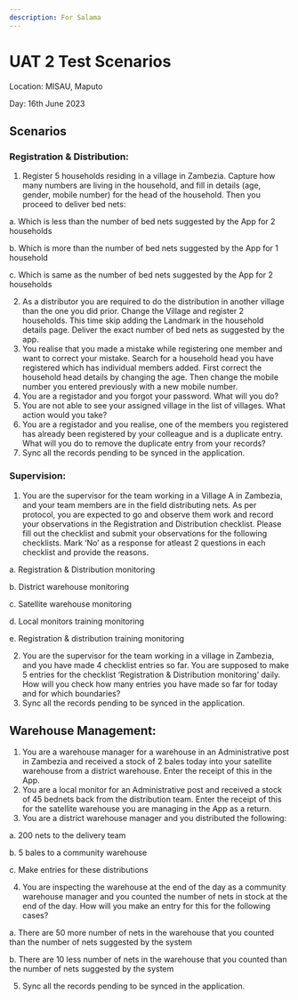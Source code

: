 ```yaml
---
description: For Salama
---
```


# UAT 2 Test Scenarios

Location: MISAU, Maputo

Day: 16th June 2023

## Scenarios

### Registration & Distribution:

1. Register 5 households residing in a village in Zambezia. Capture how many numbers are living in the household, and fill in details (age, gender, mobile number) for the head of the household. Then you proceed to deliver bed nets:

&#x20;      a. Which is less than the number of bed nets suggested by the App for 2 households

&#x20;      b. Which is more than the number of bed nets suggested by the App for 1 household

&#x20;      c. Which is same as the number of bed nets suggested by the App for 2 households

2. As a distributor you are required to do the distribution in another village than the one you did prior. Change the Village and register 2  households. This time skip adding the Landmark in the household details page. Deliver the exact number of bed nets as suggested by the app.
3. You realise that you made a mistake while registering one member and want to  correct your mistake. Search for a household head you have registered which has individual members added. First correct the household head details by changing the age. Then change the mobile number you entered previously with a new mobile number.&#x20;
4. You are a registador and you forgot your password. What will you do?
5. You are not able to see your assigned village in the list of villages. What action would you take?
6. You are a registador and you realise, one of the members you registered has already been registered by your colleague and is a duplicate entry. What will you do to remove the duplicate entry from your records?
7. Sync all the records pending to be synced in the application.

### Supervision:&#x20;

1. You are the supervisor for the team working in a Village A in Zambezia, and your team members are in the field distributing nets. As per protocol, you are expected to go and observe them work and record your observations in the Registration and Distribution checklist. Please fill out the checklist and submit your observations for the following checklists. Mark ‘No’ as a response for atleast 2 questions in each checklist and provide the reasons.

&#x20;     a. Registration & Distribution monitoring&#x20;

&#x20;     b. District warehouse monitoring&#x20;

&#x20;     c. Satellite warehouse monitoring

&#x20;     d. Local monitors training monitoring&#x20;

&#x20;     e. Registration & distribution training monitoring

2. You are the supervisor for the team working in a village in Zambezia, and you have made 4 checklist entries so far. You are supposed to make 5 entries for the checklist ‘Registration & Distribution monitoring’ daily. How will you check how many entries you have made so far for today and for which boundaries?
3. Sync all the records pending to be synced in the application.

## Warehouse Management:&#x20;

1. You are a warehouse manager for a warehouse in an Administrative post in Zambezia and received a stock of 2 bales today into your satellite warehouse from a district warehouse. Enter the receipt of this in the App.
2. You are a local monitor for an Administrative post and received a stock of 45 bednets back from the distribution team. Enter the receipt of this for the satellite warehouse you are managing in the App as a return.
3. You are a district warehouse manager and you distributed the following:&#x20;

&#x20;      a. 200 nets to the delivery team

&#x20;      b. 5 bales to a community warehouse

&#x20;      c. Make entries for these distributions

4. &#x20;You are inspecting the warehouse at the end of the day as a community warehouse manager and you counted the number of nets in stock at the end of the day. How will you make an entry for this for the following cases?

&#x20;      a. There are 50 more number of nets in the warehouse that you counted than the number of nets suggested by the system

&#x20;      b. There are 10 less number of nets in the warehouse that you counted than the number of nets suggested by the system

5. Sync all the records pending to be synced in the application.
